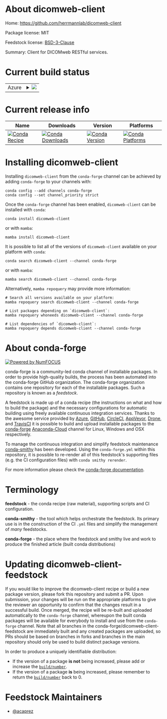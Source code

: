 About dicomweb-client
=====================

Home: https://github.com/herrmannlab/dicomweb-client

Package license: MIT

Feedstock license: [BSD-3-Clause](https://github.com/conda-forge/dicomweb-client-feedstock/blob/main/LICENSE.txt)

Summary: Client for DICOMweb RESTful services.

Current build status
====================


<table>
    
  <tr>
    <td>Azure</td>
    <td>
      <details>
        <summary>
          <a href="https://dev.azure.com/conda-forge/feedstock-builds/_build/latest?definitionId=16702&branchName=main">
            <img src="https://dev.azure.com/conda-forge/feedstock-builds/_apis/build/status/dicomweb-client-feedstock?branchName=main">
          </a>
        </summary>
        <table>
          <thead><tr><th>Variant</th><th>Status</th></tr></thead>
          <tbody><tr>
              <td>linux_64_python3.10.____cpython</td>
              <td>
                <a href="https://dev.azure.com/conda-forge/feedstock-builds/_build/latest?definitionId=16702&branchName=main">
                  <img src="https://dev.azure.com/conda-forge/feedstock-builds/_apis/build/status/dicomweb-client-feedstock?branchName=main&jobName=linux&configuration=linux%20linux_64_python3.10.____cpython" alt="variant">
                </a>
              </td>
            </tr><tr>
              <td>linux_64_python3.8.____73_pypy</td>
              <td>
                <a href="https://dev.azure.com/conda-forge/feedstock-builds/_build/latest?definitionId=16702&branchName=main">
                  <img src="https://dev.azure.com/conda-forge/feedstock-builds/_apis/build/status/dicomweb-client-feedstock?branchName=main&jobName=linux&configuration=linux%20linux_64_python3.8.____73_pypy" alt="variant">
                </a>
              </td>
            </tr><tr>
              <td>linux_64_python3.8.____cpython</td>
              <td>
                <a href="https://dev.azure.com/conda-forge/feedstock-builds/_build/latest?definitionId=16702&branchName=main">
                  <img src="https://dev.azure.com/conda-forge/feedstock-builds/_apis/build/status/dicomweb-client-feedstock?branchName=main&jobName=linux&configuration=linux%20linux_64_python3.8.____cpython" alt="variant">
                </a>
              </td>
            </tr><tr>
              <td>linux_64_python3.9.____73_pypy</td>
              <td>
                <a href="https://dev.azure.com/conda-forge/feedstock-builds/_build/latest?definitionId=16702&branchName=main">
                  <img src="https://dev.azure.com/conda-forge/feedstock-builds/_apis/build/status/dicomweb-client-feedstock?branchName=main&jobName=linux&configuration=linux%20linux_64_python3.9.____73_pypy" alt="variant">
                </a>
              </td>
            </tr><tr>
              <td>linux_64_python3.9.____cpython</td>
              <td>
                <a href="https://dev.azure.com/conda-forge/feedstock-builds/_build/latest?definitionId=16702&branchName=main">
                  <img src="https://dev.azure.com/conda-forge/feedstock-builds/_apis/build/status/dicomweb-client-feedstock?branchName=main&jobName=linux&configuration=linux%20linux_64_python3.9.____cpython" alt="variant">
                </a>
              </td>
            </tr><tr>
              <td>osx_64_python3.10.____cpython</td>
              <td>
                <a href="https://dev.azure.com/conda-forge/feedstock-builds/_build/latest?definitionId=16702&branchName=main">
                  <img src="https://dev.azure.com/conda-forge/feedstock-builds/_apis/build/status/dicomweb-client-feedstock?branchName=main&jobName=osx&configuration=osx%20osx_64_python3.10.____cpython" alt="variant">
                </a>
              </td>
            </tr><tr>
              <td>osx_64_python3.8.____73_pypy</td>
              <td>
                <a href="https://dev.azure.com/conda-forge/feedstock-builds/_build/latest?definitionId=16702&branchName=main">
                  <img src="https://dev.azure.com/conda-forge/feedstock-builds/_apis/build/status/dicomweb-client-feedstock?branchName=main&jobName=osx&configuration=osx%20osx_64_python3.8.____73_pypy" alt="variant">
                </a>
              </td>
            </tr><tr>
              <td>osx_64_python3.8.____cpython</td>
              <td>
                <a href="https://dev.azure.com/conda-forge/feedstock-builds/_build/latest?definitionId=16702&branchName=main">
                  <img src="https://dev.azure.com/conda-forge/feedstock-builds/_apis/build/status/dicomweb-client-feedstock?branchName=main&jobName=osx&configuration=osx%20osx_64_python3.8.____cpython" alt="variant">
                </a>
              </td>
            </tr><tr>
              <td>osx_64_python3.9.____73_pypy</td>
              <td>
                <a href="https://dev.azure.com/conda-forge/feedstock-builds/_build/latest?definitionId=16702&branchName=main">
                  <img src="https://dev.azure.com/conda-forge/feedstock-builds/_apis/build/status/dicomweb-client-feedstock?branchName=main&jobName=osx&configuration=osx%20osx_64_python3.9.____73_pypy" alt="variant">
                </a>
              </td>
            </tr><tr>
              <td>osx_64_python3.9.____cpython</td>
              <td>
                <a href="https://dev.azure.com/conda-forge/feedstock-builds/_build/latest?definitionId=16702&branchName=main">
                  <img src="https://dev.azure.com/conda-forge/feedstock-builds/_apis/build/status/dicomweb-client-feedstock?branchName=main&jobName=osx&configuration=osx%20osx_64_python3.9.____cpython" alt="variant">
                </a>
              </td>
            </tr><tr>
              <td>win_64_python3.10.____cpython</td>
              <td>
                <a href="https://dev.azure.com/conda-forge/feedstock-builds/_build/latest?definitionId=16702&branchName=main">
                  <img src="https://dev.azure.com/conda-forge/feedstock-builds/_apis/build/status/dicomweb-client-feedstock?branchName=main&jobName=win&configuration=win%20win_64_python3.10.____cpython" alt="variant">
                </a>
              </td>
            </tr><tr>
              <td>win_64_python3.8.____73_pypy</td>
              <td>
                <a href="https://dev.azure.com/conda-forge/feedstock-builds/_build/latest?definitionId=16702&branchName=main">
                  <img src="https://dev.azure.com/conda-forge/feedstock-builds/_apis/build/status/dicomweb-client-feedstock?branchName=main&jobName=win&configuration=win%20win_64_python3.8.____73_pypy" alt="variant">
                </a>
              </td>
            </tr><tr>
              <td>win_64_python3.8.____cpython</td>
              <td>
                <a href="https://dev.azure.com/conda-forge/feedstock-builds/_build/latest?definitionId=16702&branchName=main">
                  <img src="https://dev.azure.com/conda-forge/feedstock-builds/_apis/build/status/dicomweb-client-feedstock?branchName=main&jobName=win&configuration=win%20win_64_python3.8.____cpython" alt="variant">
                </a>
              </td>
            </tr><tr>
              <td>win_64_python3.9.____73_pypy</td>
              <td>
                <a href="https://dev.azure.com/conda-forge/feedstock-builds/_build/latest?definitionId=16702&branchName=main">
                  <img src="https://dev.azure.com/conda-forge/feedstock-builds/_apis/build/status/dicomweb-client-feedstock?branchName=main&jobName=win&configuration=win%20win_64_python3.9.____73_pypy" alt="variant">
                </a>
              </td>
            </tr><tr>
              <td>win_64_python3.9.____cpython</td>
              <td>
                <a href="https://dev.azure.com/conda-forge/feedstock-builds/_build/latest?definitionId=16702&branchName=main">
                  <img src="https://dev.azure.com/conda-forge/feedstock-builds/_apis/build/status/dicomweb-client-feedstock?branchName=main&jobName=win&configuration=win%20win_64_python3.9.____cpython" alt="variant">
                </a>
              </td>
            </tr>
          </tbody>
        </table>
      </details>
    </td>
  </tr>
</table>

Current release info
====================

| Name | Downloads | Version | Platforms |
| --- | --- | --- | --- |
| [![Conda Recipe](https://img.shields.io/badge/recipe-dicomweb--client-green.svg)](https://anaconda.org/conda-forge/dicomweb-client) | [![Conda Downloads](https://img.shields.io/conda/dn/conda-forge/dicomweb-client.svg)](https://anaconda.org/conda-forge/dicomweb-client) | [![Conda Version](https://img.shields.io/conda/vn/conda-forge/dicomweb-client.svg)](https://anaconda.org/conda-forge/dicomweb-client) | [![Conda Platforms](https://img.shields.io/conda/pn/conda-forge/dicomweb-client.svg)](https://anaconda.org/conda-forge/dicomweb-client) |

Installing dicomweb-client
==========================

Installing `dicomweb-client` from the `conda-forge` channel can be achieved by adding `conda-forge` to your channels with:

```
conda config --add channels conda-forge
conda config --set channel_priority strict
```

Once the `conda-forge` channel has been enabled, `dicomweb-client` can be installed with `conda`:

```
conda install dicomweb-client
```

or with `mamba`:

```
mamba install dicomweb-client
```

It is possible to list all of the versions of `dicomweb-client` available on your platform with `conda`:

```
conda search dicomweb-client --channel conda-forge
```

or with `mamba`:

```
mamba search dicomweb-client --channel conda-forge
```

Alternatively, `mamba repoquery` may provide more information:

```
# Search all versions available on your platform:
mamba repoquery search dicomweb-client --channel conda-forge

# List packages depending on `dicomweb-client`:
mamba repoquery whoneeds dicomweb-client --channel conda-forge

# List dependencies of `dicomweb-client`:
mamba repoquery depends dicomweb-client --channel conda-forge
```


About conda-forge
=================

[![Powered by
NumFOCUS](https://img.shields.io/badge/powered%20by-NumFOCUS-orange.svg?style=flat&colorA=E1523D&colorB=007D8A)](https://numfocus.org)

conda-forge is a community-led conda channel of installable packages.
In order to provide high-quality builds, the process has been automated into the
conda-forge GitHub organization. The conda-forge organization contains one repository
for each of the installable packages. Such a repository is known as a *feedstock*.

A feedstock is made up of a conda recipe (the instructions on what and how to build
the package) and the necessary configurations for automatic building using freely
available continuous integration services. Thanks to the awesome service provided by
[Azure](https://azure.microsoft.com/en-us/services/devops/), [GitHub](https://github.com/),
[CircleCI](https://circleci.com/), [AppVeyor](https://www.appveyor.com/),
[Drone](https://cloud.drone.io/welcome), and [TravisCI](https://travis-ci.com/)
it is possible to build and upload installable packages to the
[conda-forge](https://anaconda.org/conda-forge) [Anaconda-Cloud](https://anaconda.org/)
channel for Linux, Windows and OSX respectively.

To manage the continuous integration and simplify feedstock maintenance
[conda-smithy](https://github.com/conda-forge/conda-smithy) has been developed.
Using the ``conda-forge.yml`` within this repository, it is possible to re-render all of
this feedstock's supporting files (e.g. the CI configuration files) with ``conda smithy rerender``.

For more information please check the [conda-forge documentation](https://conda-forge.org/docs/).

Terminology
===========

**feedstock** - the conda recipe (raw material), supporting scripts and CI configuration.

**conda-smithy** - the tool which helps orchestrate the feedstock.
                   Its primary use is in the construction of the CI ``.yml`` files
                   and simplify the management of *many* feedstocks.

**conda-forge** - the place where the feedstock and smithy live and work to
                  produce the finished article (built conda distributions)


Updating dicomweb-client-feedstock
==================================

If you would like to improve the dicomweb-client recipe or build a new
package version, please fork this repository and submit a PR. Upon submission,
your changes will be run on the appropriate platforms to give the reviewer an
opportunity to confirm that the changes result in a successful build. Once
merged, the recipe will be re-built and uploaded automatically to the
`conda-forge` channel, whereupon the built conda packages will be available for
everybody to install and use from the `conda-forge` channel.
Note that all branches in the conda-forge/dicomweb-client-feedstock are
immediately built and any created packages are uploaded, so PRs should be based
on branches in forks and branches in the main repository should only be used to
build distinct package versions.

In order to produce a uniquely identifiable distribution:
 * If the version of a package **is not** being increased, please add or increase
   the [``build/number``](https://docs.conda.io/projects/conda-build/en/latest/resources/define-metadata.html#build-number-and-string).
 * If the version of a package **is** being increased, please remember to return
   the [``build/number``](https://docs.conda.io/projects/conda-build/en/latest/resources/define-metadata.html#build-number-and-string)
   back to 0.

Feedstock Maintainers
=====================

* [@acaprez](https://github.com/acaprez/)

